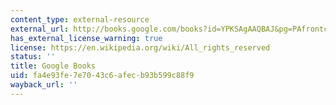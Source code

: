 ```yaml
---
content_type: external-resource
external_url: http://books.google.com/books?id=YPKSAgAAQBAJ&pg=PAfrontcover
has_external_license_warning: true
license: https://en.wikipedia.org/wiki/All_rights_reserved
status: ''
title: Google Books
uid: fa4e93fe-7e70-43c6-afec-b93b599c88f9
wayback_url: ''
---
```

